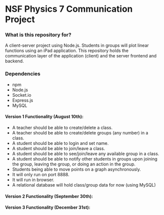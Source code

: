 # NSF Physics 7 Communication Project #

### What is this repository for? ###

A client-server project using Node.js. Students in groups will plot linear functions using an iPad application. This repository holds the communication layer of the application (client) and the server frontend and backend. 

### Dependencies ###
* npm
* Node.js
* Socket.io
* Express.js
* MySQL
 
#### Version 1 Functionality (August 10th): ####
* A teacher should be able to create/delete a class.
* A teacher should be able to create/delete groups (any number) in a class.
* A student should be able to login and set name.
* A student should be able to join/leave a class.
* A student should be able to see/join/leave any available group in a class.
* A student should be able to notify other students in groups upon joining the group, leaving the group, or doing an action in the group. 
* Students being able to move points on a graph asynchronously.
* It will only run on port 8888.
* It will run in browser.
* A relational database will hold class/group data for now (using MySQL)

#### Version 2 Functionality (September 30th): ####

#### Version 3 Functionality (December 31st): ####